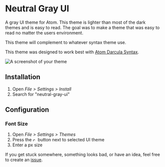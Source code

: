 # Neutral Gray UI

A gray UI theme for Atom. This theme is lighter than most of the dark themes and is easy to read. The goal was to make a theme that was easy to read no matter the users environment.

This theme will complement to whatever syntax theme use.

This theme was designed to work best with [Atom Darcula Syntax](https://atom.io/packages/darcula-syntax).

![A screenshot of your theme](https://raw.githubusercontent.com/massivelines/neutral-gray-ui/master/screenshot/screenshot.jpg)

## Installation
  1. Open *File > Settings > Install*
  2. Search for "neutral-gray-ui"

## Configuration

### Font Size
  1. Open *File > Settings > Themes*
  2. Press the <img src="http://www.clipartkid.com/images/28/gear-icon-clip-art-at-clker-com-vector-clip-art-online-royalty-free-rX2jGG-clipart.png" alt="cog" width="12" height="12"/> button next to selected UI theme
  3. Enter a px size

If you get stuck somewhere, something looks bad, or have an idea, feel free to create an [issue](https://github.com/massivelines/neutral-gray-ui/issues/new).
